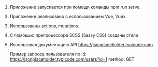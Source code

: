 1. Приложение запускается при помощи команды npm run serve.

2. Приложение реализовано с использованием Vue, Vuex.

3. Использованы actions, mutations. 

4. С помощью препроцессора SCSS (Sassy CSS) созданы стили.
  
5. Использовал документацию API
   https://jsonplaceholder.typicode.com
  
   Пример запроса пользователя по id:
   https://jsonplaceholder.typicode.com/users?id=1
   method: GET
